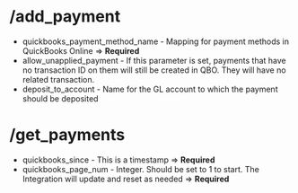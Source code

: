 # /add_payment
- quickbooks_payment_method_name - Mapping for payment methods in QuickBooks Online => **Required**
- allow_unapplied_payment - If this parameter is set, payments that have no transaction ID on them will still be created in QBO. They will have no related transaction.
- deposit_to_account - Name for the GL account to which the payment should be deposited

# /get_payments
- quickbooks_since - This is a timestamp => **Required**
- quickbooks_page_num - Integer. Should be set to 1 to start. The Integration will update and reset as needed => **Required**